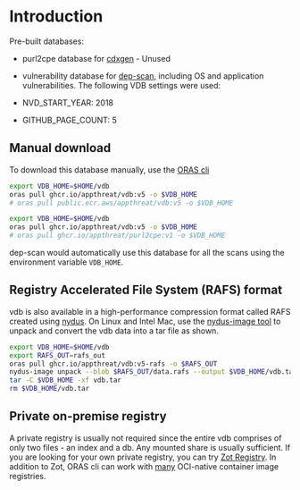 # Introduction

Pre-built databases:

- purl2cpe database for [cdxgen](https://github.com/CycloneDX/cdxgen) - Unused
- vulnerability database for [dep-scan](https://github.com/AppThreat/dep-scan), including OS and application vulnerabilities. The following VDB settings were used:

- NVD_START_YEAR: 2018
- GITHUB_PAGE_COUNT: 5

## Manual download

To download this database manually, use the [ORAS cli](https://oras.land/cli/)

```bash
export VDB_HOME=$HOME/vdb
oras pull ghcr.io/appthreat/vdb:v5 -o $VDB_HOME
# oras pull public.ecr.aws/appthreat/vdb:v5 -o $VDB_HOME
```

```bash
export VDB_HOME=$HOME/vdb
oras pull ghcr.io/appthreat/vdb:v5 -o $VDB_HOME
# oras pull ghcr.io/appthreat/purl2cpe:v1 -o $VDB_HOME
```

dep-scan would automatically use this database for all the scans using the environment variable `VDB_HOME`.

## Registry Accelerated File System (RAFS) format

vdb is also available in a high-performance compression format called RAFS created using [nydus](https://nydus.dev). On Linux and Intel Mac, use the [nydus-image tool](https://github.com/dragonflyoss/nydus/releases/latest) to unpack and convert the vdb data into a tar file as shown.

```bash
export VDB_HOME=$HOME/vdb
export RAFS_OUT=rafs_out
oras pull ghcr.io/appthreat/vdb:v5-rafs -o $RAFS_OUT
nydus-image unpack --blob $RAFS_OUT/data.rafs --output $VDB_HOME/vdb.tar --bootstrap $RAFS_OUT/meta.rafs
tar -C $VDB_HOME -xf vdb.tar
rm $VDB_HOME/vdb.tar
```

## Private on-premise registry

A private registry is usually not required since the entire vdb comprises of only two files - an index and a db. Any mounted share is usually sufficient. If you are looking for your own private registry, you can try [Zot Registry](https://zotregistry.io/v1.4.3/). In addition to Zot, ORAS cli can work with [many](https://oras.land/docs/adopters) OCI-native container image registries.
